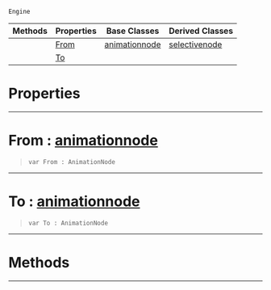  `Engine`

|Methods|Properties|Base Classes|Derived Classes|
|---|---|---|---|
| |[ From](https://github.com/ZilchEngine/ZilchDocs/blob/master/code_reference/class_reference/dualblendselectivenode.markdown#from-zero-engine-documen)|[animationnode](https://github.com/ZilchEngine/ZilchDocs/blob/master/code_reference/class_reference/animationnode.markdown)|[selectivenode](https://github.com/ZilchEngine/ZilchDocs/blob/master/code_reference/class_reference/selectivenode.markdown)|
| |[ To](https://github.com/ZilchEngine/ZilchDocs/blob/master/code_reference/class_reference/dualblendselectivenode.markdown#to-zero-engine-documenta)| | |


 #  Properties


---  
 #  From : [animationnode](https://github.com/ZilchEngine/ZilchDocs/blob/master/code_reference/class_reference/animationnode.markdown)

> 
> ``` lang=cpp, name=Nada
> var From : AnimationNode


---  
 #  To : [animationnode](https://github.com/ZilchEngine/ZilchDocs/blob/master/code_reference/class_reference/animationnode.markdown)

> 
> ``` lang=cpp, name=Nada
> var To : AnimationNode


---  
 #  Methods


---  
 

 